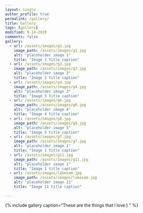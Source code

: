 ```yaml
---
layout: single
author_profile: true
permalink: /gallery/
title: Gallery
tags: [gallery]
modified: 9-14-2019
comments: false
gallery:
  - url: /assets/images/g1.jpg
    image_path: /assets/images/g1.jpg
    alt: "placeholder image 1"
    title: "Image 1 title caption"
  - url: /assets/images/g3.jpg
    image_path: /assets/images/g3.jpg
    alt: "placeholder image 2"
    title: "Image 2 title caption"
  - url: /assets/images/g4.jpg
    image_path: /assets/images/g4.jpg
    alt: "placeholder image 3"
    title: "Image 3 title caption"  
  - url: /assets/images/g6.jpg
    image_path: /assets/images/g6.jpg
    alt: "placeholder image 4"
    title: "Image 4 title caption"
  - url: /assets/images/g8.jpg
    image_path: /assets/images/g8.jpg
    alt: "placeholder image 5"
    title: "Image 5 title caption"
  - url: /assets/images/g7.jpg
    image_path: /assets/images/g7.jpg
    alt: "placeholder image 1"
    title: "Image 1 title caption"
  - url: /assets/images/g11.jpg
    image_path: /assets/images/g11.jpg
    alt: "placeholder image 1"
    title: "Image 1 title caption"  
  - url: /assets/images/labexam.jpg
    image_path: /assets/images/labexam.jpg
    alt: "placeholder image 11"
    title: "Image 11 title caption"
    
---
```


{% include gallery caption="These are the things that I love:) " %}

